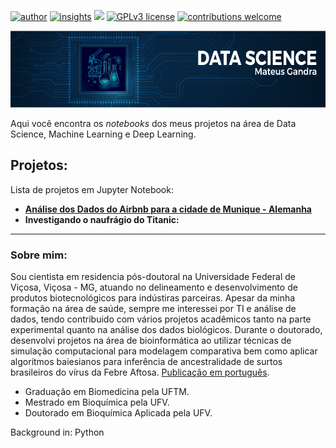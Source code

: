 [![author](https://img.shields.io/badge/author-MateusGandra-red.svg)](https://www.linkedin.com/in/mateus-gandra) [![insights](https://img.shields.io/badge/insights-MateusGandra-maroon.svg)](https://medium.com/@mateusgandra) [![](https://img.shields.io/badge/python-3.7+-blue.svg)](https://www.python.org/downloads/release/python-365/) [![GPLv3 license](https://img.shields.io/badge/License-GPLv3-blue.svg)](http://perso.crans.org/besson/LICENSE.html) [![contributions welcome](https://img.shields.io/badge/contributions-welcome-brightgreen.svg?style=flat)](https://github.com/mateusgandra/data_science/issues)

<p align="center">
  <img src="https://github.com/mateusgandra/suporte/blob/master/Baner.png" >
</p>

Aqui você encontra os *notebooks* dos meus projetos na área de Data Science, Machine Learning e Deep Learning.

## Projetos:
Lista de projetos em Jupyter Notebook:

* [**Análise dos Dados do Airbnb para a cidade de Munique - Alemanha**](https://github.com/mateusgandra/datascience/blob/master/Analisando_os_Dados_do_Airbnb_(Munique).ipynb)
* **Investigando o naufrágio do Titanic:** 



---

### Sobre mim:

Sou cientista em residencia pós-doutoral na Universidade Federal de Viçosa, Viçosa - MG, atuando no delineamento e desenvolvimento de produtos biotecnológicos para indústiras parceiras. Apesar da minha formação na área de saúde, sempre me interessei por TI e análise de dados, tendo contribuido com vários projetos acadêmicos tanto na parte experimental quanto na análise dos dados biológicos. Durante o doutorado, desenvolvi projetos na área de bioinformática ao utilizar técnicas de simulação computacional para modelagem comparativa bem como aplicar algorítmos baiesianos para inferência de ancestralidade de surtos brasileiros do vírus da Febre Aftosa. [Publicação em português](https://www.atenaeditora.com.br/post-artigo/25281).


* Graduação em Biomedicina pela UFTM.
* Mestrado em Bioquímica pela UFV.
* Doutorado em Bioquímica Aplicada pela UFV.


Background in: Python







